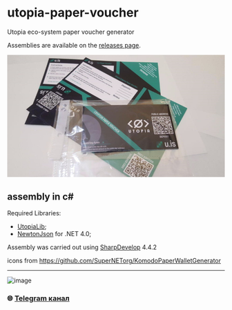 # utopia-paper-voucher
Utopia eco-system paper voucher generator

Assemblies are available on the [releases page](https://github.com/Sagleft/utopia-paper-voucher/releases).

![screenshot](https://github.com/Sagleft/utopia-paper-voucher/raw/master/resources/photo.jpg)

## assembly in c#

Required Libraries:

* [UtopiaLib](https://github.com/Sagleft/utopialib-csharp);
* [NewtonJson](https://www.newtonsoft.com/json) for .NET 4.0;

Assembly was carried out using [SharpDevelop](http://www.icsharpcode.net/OpenSource/SD/Default.aspx) 4.4.2

icons from https://github.com/SuperNETorg/KomodoPaperWalletGenerator

---

![image](https://github.com/Sagleft/Sagleft/raw/master/image.png)

### :globe_with_meridians: [Telegram канал](https://t.me/+VIvd8j6xvm9iMzhi)
